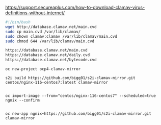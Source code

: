 


https://support.secureaplus.com/how-to-download-clamav-virus-definitions-without-internet/

```bash
#!/bin/bash
wget http://database.clamav.net/main.cvd
sudo cp main.cvd /var/lib/clamav/
sudo chown clamav:clamav /var/lib/clamav/main.cvd
sudo chmod 644 /var/lib/clamav/main.cvd

https://database.clamav.net/main.cvd
https://database.clamav.net/daily.cvd
https://database.clamav.net/bytecode.cvd

```

```
oc new-project ocp4-clamav-mirror

s2i build https://github.com/bigg01/s2i-clamav-mirror.git centos/nginx-116-centos7:latest clamav-mirror


oc import-image --from="centos/nginx-116-centos7" --scheduled=true ngnix --confirm


oc new-app ngnix~https://github.com/bigg01/s2i-clamav-mirror.git clamav-mirror
```